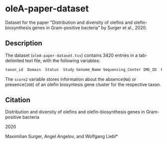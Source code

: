 # oleA-paper-dataset
Dataset for the paper "Distribution and diversity of olefins and olefin-biosynthesis genes in Gram-positive bacteria" by Surger et al., 2020.

## Description
The dataset (`oleA-paper-dataset.tsv`) contains 3420 entries in a tab-delimited text file, with the following variables:
```bash
taxon_id  Domain  Status  Study Genome_Name Sequencing_Center IMG_ID  Phylum  Class Order Family  Genus Species taxid Strain  Genome_Size Gene_Count  score2
```
The `score2` variable stores information about the absence(`NA`) or presence(`100`) of an olefin biosyntesis gene cluster for the respective taxon. 

## Citation
Distribution and diversity of olefins and olefin-biosynthesis genes in Gram-positive bacteria

2020

Maximilian Surger, Angel Angelov, and Wolfgang Liebl*

